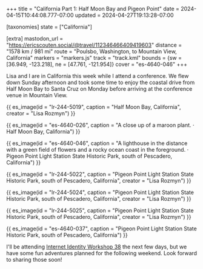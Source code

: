 +++
title = "California Part 1: Half Moon Bay and Pigeon Point"
date = 2024-04-15T10:44:08.777-07:00
updated = 2024-04-27T19:13:28-07:00

[taxonomies]
state = ["California"]

[extra]
mastodon_url = "https://ericscouten.social/@travel/112346466409419603"
distance = "1578 km / 981 mi"
route = "Poulsbo, Washington, to Mountain View, California"
markers = "markers.js"
track = "track.kml"
bounds = {sw = [36.949, -123.218], ne = [47.761, -121.954]}
cover = "es-4640-046"
+++

Lisa and I are in California this week while I attend a conference. We flew down Sunday afternoon and took some time to enjoy the coastal drive from Half Moon Bay to Santa Cruz on Monday before arriving at the conference venue in Mountain View.

<!-- more -->

{{ es_image(id = "lr-244-5019", caption = "Half Moon Bay, California", creator = "Lisa Rozmyn") }}

{{ es_image(id = "es-4640-026", caption = "A close up of a maroon plant. · Half Moon Bay, California") }}

{{ es_image(id = "es-4640-046", caption = "A lighthouse in the distance with a green field of flowers and a rocky ocean coast in the foreground. · Pigeon Point Light Station State Historic Park, south of Pescadero, California") }}

{{ es_image(id = "lr-244-5022", caption = "Pigeon Point Light Station State Historic Park, south of Pescadero, California", creator = "Lisa Rozmyn") }}

{{ es_image(id = "lr-244-5024", caption = "Pigeon Point Light Station State Historic Park, south of Pescadero, California", creator = "Lisa Rozmyn") }}

{{ es_image(id = "lr-244-5025", caption = "Pigeon Point Light Station State Historic Park, south of Pescadero, California", creator = "Lisa Rozmyn") }}

{{ es_image(id = "es-4640-037", caption = "Pigeon Point Light Station State Historic Park, south of Pescadero, California") }}

I'll be attending [Internet Identity Workshop 38](https://ericscouten.dev/2024/iiw38/) the next few days, but we have some fun adventures planned for the following weekend. Look forward to sharing those soon!
